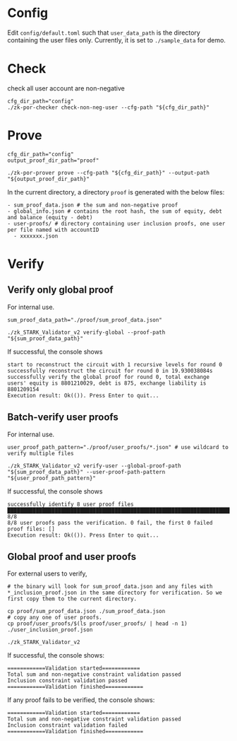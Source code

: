 # Config
Edit `config/default.toml` such that `user_data_path` is the directory containing the user files only. Currently, it is set to `./sample_data` for demo. 

# Check 
check all user account are non-negative
```
cfg_dir_path="config"
./zk-por-checker check-non-neg-user --cfg-path "${cfg_dir_path}"
```

# Prove
```
cfg_dir_path="config"
output_proof_dir_path="proof"

./zk-por-prover prove --cfg-path "${cfg_dir_path}" --output-path "${output_proof_dir_path}"
```
In the current directory, a directory `proof` is generated with the below files:
```
- sum_proof_data.json # the sum and non-negative proof
- global_info.json # contains the root hash, the sum of equity, debt and balance (equity - debt)
- user-proofs/ # directory containing user inclusion proofs, one user per file named with accountID
  - xxxxxxx.json
```

# Verify
## Verify only global proof
For internal use. 
```
sum_proof_data_path="./proof/sum_proof_data.json"

./zk_STARK_Validator_v2 verify-global --proof-path "${sum_proof_data_path}"
```
If successful, the console shows
```
start to reconstruct the circuit with 1 recursive levels for round 0
successfully reconstruct the circuit for round 0 in 19.930038084s
successfully verify the global proof for round 0, total exchange users' equity is 8801210029, debt is 875, exchange liability is 8801209154
Execution result: Ok(()). Press Enter to quit...
```

## Batch-verify user proofs
For internal use. 
```
user_proof_path_pattern="./proof/user_proofs/*.json" # use wildcard to verify multiple files

./zk_STARK_Validator_v2 verify-user --global-proof-path "${sum_proof_data_path}" --user-proof-path-pattern "${user_proof_path_pattern}"
```
If successful, the console shows
```
successfully identify 8 user proof files
█████████████████████████████████████████████████████████████████████████████████████████████ 8/8
8/8 user proofs pass the verification. 0 fail, the first 0 failed proof files: []
Execution result: Ok(()). Press Enter to quit...
```

## Global proof and user proofs
For external users to verify, 
```
# the binary will look for sum_proof_data.json and any files with *_inclusion_proof.json in the same directory for verification. So we first copy them to the current directory. 

cp proof/sum_proof_data.json ./sum_proof_data.json
# copy any one of user proofs. 
cp proof/user_proofs/$(ls proof/user_proofs/ | head -n 1) ./user_inclusion_proof.json

./zk_STARK_Validator_v2
```
If successful, the console shows:
```
============Validation started============
Total sum and non-negative constraint validation passed
Inclusion constraint validation passed
============Validation finished============
```
If any proof fails to be verified, the console shows:
```
============Validation started============
Total sum and non-negative constraint validation passed
Inclusion constraint validation failed
============Validation finished============
```